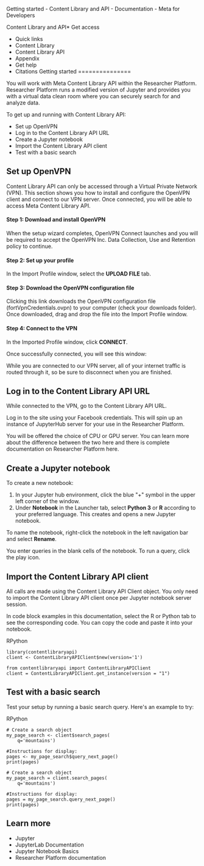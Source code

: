 
Getting started - Content Library and API - Documentation - Meta for Developers










Content Library and API* Get access
* Quick links
* Content Library
* Content Library API
* Appendix
* Get help
* Citations
Getting started
===============


You will work with Meta Content Library API within the Researcher Platform. Researcher Platform runs a modified version of Jupyter and provides you with a virtual data clean room where you can securely search for and analyze data.


To get up and running with Content Library API:


* Set up OpenVPN
* Log in to the Content Library API URL
* Create a Jupyter notebook
* Import the Content Library API client
* Test with a basic search


Set up OpenVPN
--------------


Content Library API can only be accessed through a Virtual Private Network (VPN). This section shows you how to install and configure the OpenVPN client and connect to our VPN server. Once connected, you will be able to access Meta Content Library API.


#### Step 1: Download and install OpenVPN

When the setup wizard completes, OpenVPN Connect launches and you will be required to accept the OpenVPN Inc. Data Collection, Use and Retention policy to continue.


#### Step 2: Set up your profile


In the Import Profile window, select the **UPLOAD FILE** tab.


  
  
#### Step 3: Download the OpenVPN configuration file

Clicking this link downloads the OpenVPN configuration file (fortVpnCredentials.ovpn) to your computer (check your downloads folder). Once downloaded, drag and drop the file into the Import Profile window.


#### Step 4: Connect to the VPN


In the Imported Profile window, click **CONNECT**.


  
  
Once successfully connected, you will see this window:


While you are connected to our VPN server, all of your internet traffic is routed through it, so be sure to disconnect when you are finished.


Log in to the Content Library API URL
-------------------------------------


While connected to the VPN, go to the Content Library API URL. 

Log in to the site using your Facebook credentials. This will spin up an instance of JupyterHub server for your use in the Researcher Platform.


You will be offered the choice of CPU or GPU server. You can learn more about the difference between the two here and there is complete documentation on Researcher Platform here.

Create a Jupyter notebook
-------------------------


To create a new notebook:


1. In your Jupyter hub environment, click the blue "+" symbol in the upper left corner of the window.
2. Under **Notebook** in the Launcher tab, select **Python 3** or **R** according to your preferred language. This creates and opens a new Jupyter notebook.


To name the notebook, right-click the notebook in the left navigation bar and select **Rename**.


  
  
You enter queries in the blank cells of the notebook. To run a query, click the play icon.


Import the Content Library API client
-------------------------------------


All calls are made using the Content Library API Client object. You only need to import the Content Library API client once per Jupyter notebook server session.


In code block examples in this documentation, select the R or Python tab to see the corresponding code. You can copy the code and paste it into your notebook.


RPython
```
library(contentlibraryapi) 
client <- ContentLibraryAPIClient$new(version='1')
```

```
from contentlibraryapi import ContentLibraryAPIClient
client = ContentLibraryAPIClient.get_instance(version = "1")
```
Test with a basic search
------------------------


Test your setup by running a basic search query. Here's an example to try:


RPython
```
# Create a search object
my_page_search <- client$search_pages(
    q='mountains')
        
#Instructions for display:        
pages <- my_page_search$query_next_page()
print(pages)
```

```
# Create a search object
my_page_search = client.search_pages(
    q='mountains')

#Instructions for display:
pages = my_page_search.query_next_page()
print(pages)
```
Learn more
----------


* Jupyter
* JupyterLab Documentation
* Jupyter Notebook Basics
* Researcher Platform documentation

































 
